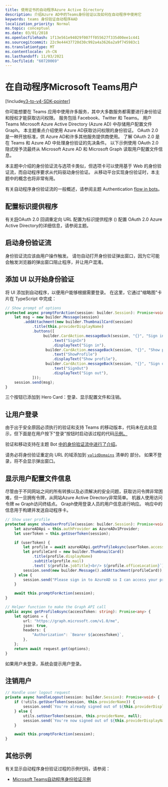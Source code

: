 ```yaml
---
title: 使用证书的自动程序Azure Active Directory
description: 介绍Azure AD中的Teams身份验证以及如何在自动程序中使用它
keywords: teams 身份验证自动程序AAD
localization_priority: Normal
ms.topic: conceptual
ms.date: 03/01/2018
ms.openlocfilehash: 1f13e561e94029f007ff055627f335d00ee1c441
ms.sourcegitcommit: 22c9e44437720d30c992a4a3626a2a9f745983c1
ms.translationtype: MT
ms.contentlocale: zh-CN
ms.lasthandoff: 11/03/2021
ms.locfileid: "60720069"
---
```

# <a name="authenticate-a-user-in-a-microsoft-teams-bot"></a>在自动程序Microsoft Teams用户

[!include[v3-to-v4-SDK-pointer](~/includes/v3-to-v4-pointer-bots.md)]

你可能想要在 Teams 应用中使用许多服务，其中大多数服务都需要进行身份验证和授权才能获取访问权限。 服务包括 Facebook、Twitter 和 Teams。 用户Teams Microsoft Azure Active Directory (Azure AD) 中存储用户配置文件Graph。 本主题重点介绍使用 Azure AD获取访问权限的身份验证。
OAuth 2.0 是一种开放标准，供 Azure AD和许多其他服务提供商使用。 了解 OAuth 2.0 是在 Teams 和 Azure AD 中处理身份验证的先决条件。 以下示例使用 OAuth 2.0 隐式授予流最终从 Microsoft Azure AD 和 Microsoft Graph 读取用户配置文件信息。

本主题中介绍的身份验证流与选项卡类似，但选项卡可以使用基于 Web 的身份验证流，而自动程序要求从代码驱动身份验证。 从移动平台实现身份验证时，本主题中的概念也将非常有用。

有关自动程序身份验证流的一般概述，请参阅主题 Authentication [flow in bots](~/resources/bot-v3/bot-authentication/auth-flow-bot.md)。

## <a name="configuring-identity-providers"></a>配置标识提供程序

有关[将](~/concepts/authentication/configure-identity-provider.md)OAuth 2.0 回调重定向 URL 配置为标识提供程序 () 配置 OAuth 2.0 Azure Active Directory的详细信息，请参阅主题。

## <a name="initiate-authentication-flow"></a>启动身份验证流

身份验证流应该由用户操作触发。 请勿自动打开身份验证弹出窗口，因为它可能会触发浏览器的弹出窗口阻止程序，并让用户混淆。

## <a name="add-ui-to-start-authentication"></a>添加 UI 以开始身份验证

将 UI 添加到自动程序，以便用户能够根据需要登录。 在这里，它通过"缩略图"卡片在 TypeScript 中完成：

```typescript
// Show prompt of options
protected async promptForAction(session: builder.Session): Promise<void> {
    let msg = new builder.Message(session)
        .addAttachment(new builder.ThumbnailCard(session)
            .title(this.providerDisplayName)
            .buttons([
                 builder.CardAction.messageBack(session, "{}", "Sign in")
                     .text("SignIn")
                     .displayText("Sign in"),
                  builder.CardAction.messageBack(session, "{}", "Show profile")
                     .text("ShowProfile")
                     .displayText("Show profile"),
                  builder.CardAction.messageBack(session, "{}", "Sign out")
                     .text("SignOut")
                     .displayText("Sign out"),
            ]));
    session.send(msg);
}
```

三个按钮已添加到 Hero Card：登录、显示配置文件和注销。

## <a name="sign-the-user-in"></a>让用户登录

由于出于安全原因必须执行的验证和支持 Teams 的移动版本，代码未在此处显示，但下面是在用户按下"登录"按钮时启动该过程的代码[示例。](https://github.com/OfficeDev/microsoft-teams-sample-auth-node/blob/e84020562d7c8b83f4a357a4a4d91298c5d2989d/src/dialogs/BaseIdentityDialog.ts#L154-L195)

验证和移动支持在主题 Bot [中的身份验证流中进行了介绍](~/resources/bot-v3/bot-authentication/auth-flow-bot.md)。

请务必将身份验证重定向 URL 的域添加到 [`validDomains`](~/resources/schema/manifest-schema.md#validdomains) 清单的 部分。 如果不登录，将不会显示弹出窗口。

## <a name="showing-user-profile-information"></a>显示用户配置文件信息

尽管由于不同网站之间的所有转换以及必须解决的安全问题，获取访问令牌非常困难，但一旦拥有令牌，从网站Azure Active Directory非常简单。 机器人使用访问令牌 `me` Graph访问终结点。 Graph使用登录人员的用户信息进行响应。 响应中的信息用于构建并发送自动程序卡。

```typescript
// Show user profile
protected async showUserProfile(session: builder.Session): Promise<void> {
    let azureADApi = this.authProvider as AzureADv1Provider;
    let userToken = this.getUserToken(session);

    if (userToken) {
        let profile = await azureADApi.getProfileAsync(userToken.accessToken);
        let profileCard = new builder.ThumbnailCard()
            .title(profile.displayName)
            .subtitle(profile.mail)
            .text(`${profile.jobTitle}<br/> ${profile.officeLocation}`);
        session.send(new builder.Message().addAttachment(profileCard));
    } else {
        session.send("Please sign in to AzureAD so I can access your profile.");
    }

    await this.promptForAction(session);
}

// Helper function to make the Graph API call
public async getProfileAsync(accessToken: string): Promise<any> {
    let options = {
        url: "https://graph.microsoft.com/v1.0/me",
        json: true,
        headers: {
            "Authorization": `Bearer ${accessToken}`,
        },
    };
    return await request.get(options);
}
```

如果用户未登录，系统会提示用户登录。

## <a name="sign-the-user-out"></a>注销用户

```typescript
// Handle user logout request
private async handleLogout(session: builder.Session): Promise<void> {
    if (!utils.getUserToken(session, this.providerName)) {
        session.send(`You're already signed out of ${this.providerDisplayName}.`);
    } else {
        utils.setUserToken(session, this.providerName, null);
        session.send(`You're now signed out of ${this.providerDisplayName}.`);
    }

    await this.promptForAction(session);
}
```

## <a name="other-samples"></a>其他示例

有关显示自动程序身份验证过程的示例代码，请参阅：

* [Microsoft Teams自动程序身份验证示例](https://github.com/OfficeDev/microsoft-teams-sample-auth-node)
